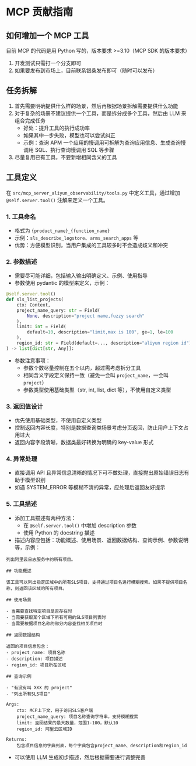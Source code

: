 # MCP 贡献指南

## 如何增加一个 MCP 工具

目前 MCP 的代码是用 Python 写的，版本要求 >=3.10（MCP SDK 的版本要求）

1. 开发测试只需打一个分支即可
2. 如果要发布到市场上，目前联系银桑发布即可（随时可以发布）

## 任务拆解

1. 首先需要明确提供什么样的场景，然后再根据场景拆解需要提供什么功能
2. 对于复杂的场景不建议提供一个工具，而是拆分成多个工具，然后由 LLM 来组合完成任务
   - 好处：提升工具的执行成功率
   - 如果其中一步失败，模型也可以尝试纠正
   - 示例：查询 APM 一个应用的慢调用可拆解为查询应用信息、生成查询慢调用 SQL、执行查询慢调用 SQL 等步骤
3. 尽量复用已有工具，不要新增相同含义的工具

## 工具定义

在 `src/mcp_server_aliyun_observability/tools.py` 中定义工具，通过增加 `@self.server.tool()` 注解来定义一个工具。

### 1. 工具命名

* 格式为 `{product_name}_{function_name}`
* 示例：`sls_describe_logstore`、`arms_search_apps` 等
* 优势：方便模型识别，当用户集成的工具较多时不会造成歧义和冲突

### 2. 参数描述

* 需要尽可能详细，包括输入输出明确定义、示例、使用指导
* 参数使用 pydantic 的模型来定义，示例：

```python
@self.server.tool()
def sls_list_projects(
    ctx: Context,
    project_name_query: str = Field(
        None, description="project name,fuzzy search"
    ),
    limit: int = Field(
        default=10, description="limit,max is 100", ge=1, le=100
    ),
    region_id: str = Field(default=..., description="aliyun region id"),
) -> list[dict[str, Any]]:
```

* 参数注意事项：
  - 参数个数尽量控制在五个以内，超过需考虑拆分工具
  - 相同含义字段定义保持一致（避免一会叫 `project_name`，一会叫 `project`）
  - 参数类型使用基础类型（str, int, list, dict 等），不使用自定义类型

### 3. 返回值设计

* 优先使用基础类型，不使用自定义类型
* 控制返回内容长度，特别是数据查询类场景考虑分页返回，防止用户上下文占用过大
* 返回内容字段清晰，数据类最好转换为明确的 key-value 形式

### 4. 异常处理

* 直接调用 API 且异常信息清晰的情况下可不做处理，直接抛出原始错误日志有助于模型识别
* 如遇 SYSTEM_ERROR 等模糊不清的异常，应处理后返回友好提示

### 5. 工具描述

* 添加工具描述有两种方法：
  - 在 `@self.server.tool()` 中增加 description 参数
  - 使用 Python 的 docstring 描述
* 描述内容应包括：功能概述、使用场景、返回数据结构、查询示例、参数说明等，示例：

```
列出阿里云日志服务中的所有项目。

## 功能概述

该工具可以列出指定区域中的所有SLS项目，支持通过项目名进行模糊搜索。如果不提供项目名称，则返回该区域的所有项目。

## 使用场景

- 当需要查找特定项目是否存在时
- 当需要获取某个区域下所有可用的SLS项目列表时
- 当需要根据项目名称的部分内容查找相关项目时

## 返回数据结构

返回的项目信息包含：
- project_name: 项目名称
- description: 项目描述
- region_id: 项目所在区域

## 查询示例

- "有没有叫 XXX 的 project"
- "列出所有SLS项目"

Args:
    ctx: MCP上下文，用于访问SLS客户端
    project_name_query: 项目名称查询字符串，支持模糊搜索
    limit: 返回结果的最大数量，范围1-100，默认10
    region_id: 阿里云区域ID

Returns:
    包含项目信息的字典列表，每个字典包含project_name、description和region_id
```

* 可以使用 LLM 生成初步描述，然后根据需要进行调整完善



